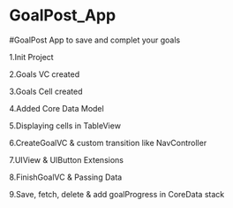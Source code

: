# GoalPost_App
#GoalPost App to save and complet your goals

1.Init Project

2.Goals VC created

3.Goals Cell created

4.Added Core Data Model

5.Displaying cells in TableView

6.CreateGoalVC & custom transition like NavController

7.UIView & UIButton Extensions

8.FinishGoalVC & Passing Data

9.Save, fetch, delete & add goalProgress in CoreData stack

